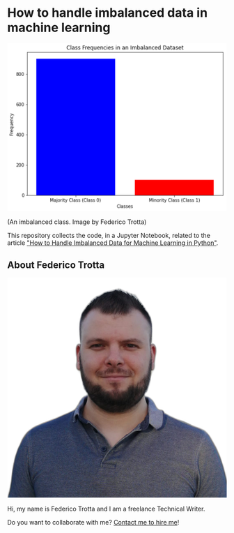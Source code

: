 # How to handle imbalanced data in machine learning
![An imbalanced class in Machine Learning by Federico Trotta](img/imbalanced.png)

(An imbalanced class. Image by Federico Trotta)

This repository collects the code, in a Jupyter Notebook, related to the article ["How to Handle Imbalanced Data for Machine Learning in Python"](https://semaphoreci.com/blog/imbalanced-data-machine-learning-python).

## About Federico Trotta
![Foto of Federico Trotta](img/Federico_Trotta.png)

Hi, my name is Federico Trotta and I am a freelance Technical Writer.

Do you want to collaborate with me? [Contact me to hire me](https://bio.link/federicotrotta)!